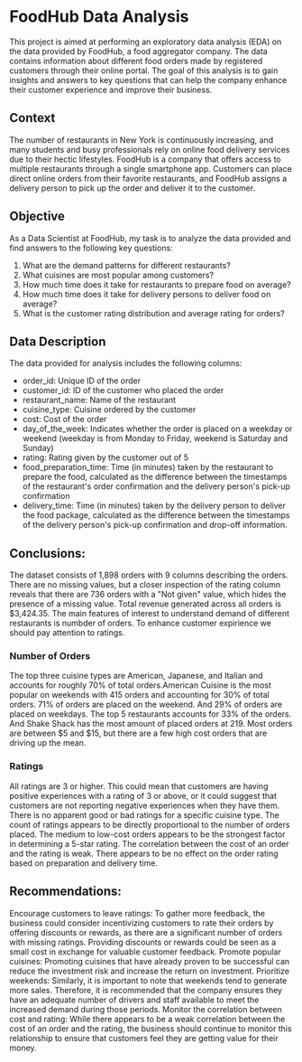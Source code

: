 # FoodHub Data Analysis

This project is aimed at performing an exploratory data analysis (EDA) on the data provided by FoodHub, a food aggregator company. The data contains information about different food orders made by registered customers through their online portal. The goal of this analysis is to gain insights and answers to key questions that can help the company enhance their customer experience and improve their business.

## Context

The number of restaurants in New York is continuously increasing, and many students and busy professionals rely on online food delivery services due to their hectic lifestyles. FoodHub is a company that offers access to multiple restaurants through a single smartphone app. Customers can place direct online orders from their favorite restaurants, and FoodHub assigns a delivery person to pick up the order and deliver it to the customer.

## Objective

As a Data Scientist at FoodHub, my task is to analyze the data provided and find answers to the following key questions:

1. What are the demand patterns for different restaurants?
2. What cuisines are most popular among customers?
3. How much time does it take for restaurants to prepare food on average?
4. How much time does it take for delivery persons to deliver food on average?
5. What is the customer rating distribution and average rating for orders?

## Data Description

The data provided for analysis includes the following columns:

- order_id: Unique ID of the order
- customer_id: ID of the customer who placed the order
- restaurant_name: Name of the restaurant
- cuisine_type: Cuisine ordered by the customer
- cost: Cost of the order
- day_of_the_week: Indicates whether the order is placed on a weekday or weekend (weekday is from Monday to Friday, weekend is Saturday and Sunday)
- rating: Rating given by the customer out of 5
- food_preparation_time: Time (in minutes) taken by the restaurant to prepare the food, calculated as the difference between the timestamps of the restaurant's order confirmation and the delivery person's pick-up confirmation
- delivery_time: Time (in minutes) taken by the delivery person to deliver the food package, calculated as the difference between the timestamps of the delivery person's pick-up confirmation and drop-off information.

## Conclusions:

The dataset consists of 1,898 orders with 9 columns describing the orders. There are no missing values, but a closer inspection of the rating column reveals that there are 736 orders with a "Not given" value, which hides the presence of a missing value. Total revenue generated across all orders is $3,424.35. The main features of interest to understand demand of different restaurants is numbder of orders. To enhance customer expirience we should pay attention to ratings.

### Number of Orders

The top three cuisine types are American, Japanese, and Italian and accounts for roughly 70% of total orders.American Cuisine is the most popular on weekends with 415 orders and accounting for 30% of total orders.
71% of orders are placed on the weekend. And 29% of orders are placed on weekdays.
The top 5 restaurants accounts for 33% of the orders. And Shake Shack has the most amount of placed orders at 219.
Most orders are between $5 and $15, but there are a few high cost orders that are driving up the mean.

### Ratings

All ratings are 3 or higher. This could mean that customers are having positive experiences with a rating of 3 or above, or it could suggest that customers are not reporting negative experiences when they have them.
There is no apparent good or bad ratings for a specific cuisine type.
The count of ratings appears to be directly proportional to the number of orders placed.
The medium to low-cost orders appears to be the strongest factor in determining a 5-star rating.
The correlation between the cost of an order and the rating is weak.
There appears to be no effect on the order rating based on preparation and delivery time.

## Recommendations:

Encourage customers to leave ratings: To gather more feedback, the business could consider incentivizing customers to rate their orders by offering discounts or rewards, as there are a significant number of orders with missing ratings. Providing discounts or rewards could be seen as a small cost in exchange for valuable customer feedback.
Promote popular cuisines: Promoting cuisines that have already proven to be successful can reduce the investment risk and increase the return on investment.
Prioritize weekends: Similarly, it is important to note that weekends tend to generate more sales. Therefore, it is recommended that the company ensures they have an adequate number of drivers and staff available to meet the increased demand during those periods.
Monitor the correlation between cost and rating: While there appears to be a weak correlation between the cost of an order and the rating, the business should continue to monitor this relationship to ensure that customers feel they are getting value for their money.
